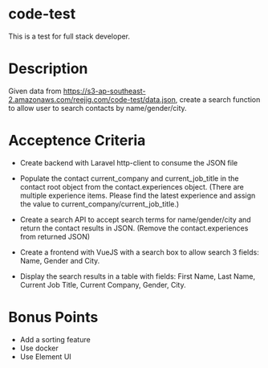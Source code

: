 # code-test
This is a test for full stack developer.

# Description
Given data from https://s3-ap-southeast-2.amazonaws.com/reejig.com/code-test/data.json, create a search function to allow user to search contacts by name/gender/city.

# Acceptence Criteria
* Create backend with Laravel http-client to consume the JSON file
* Populate the contact current_company and current_job_title in the contact root object from the contact.experiences object. (There are multiple experience items. Please find the latest experience and assign the value to current_company/current_job_title.)
* Create a search API to accept search terms for name/gender/city and return the contact results in JSON. (Remove the contact.experiences from returned JSON)

* Create a frontend with VueJS with a search box to allow search 3 fields: Name, Gender and City.
* Display the search results in a table with fields: First Name, Last Name, Current Job Title, Current Company, Gender, City.

# Bonus Points
* Add a sorting feature
* Use docker
* Use Element UI

